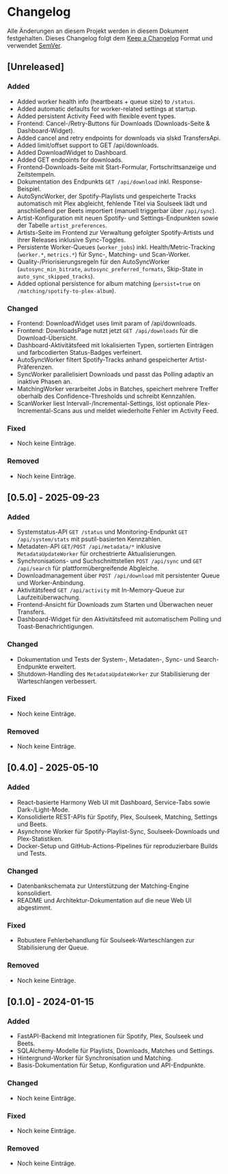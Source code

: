 # Changelog

Alle Änderungen an diesem Projekt werden in diesem Dokument festgehalten. Dieses Changelog folgt dem [Keep a Changelog](https://keepachangelog.com/de/1.1.0/) Format und verwendet [SemVer](https://semver.org/lang/de/).

## [Unreleased]
### Added
- Added worker health info (heartbeats + queue size) to `/status`.
- Added automatic defaults for worker-related settings at startup.
- Added persistent Activity Feed with flexible event types.
- Frontend: Cancel-/Retry-Buttons für Downloads (Downloads-Seite & Dashboard-Widget).
- Added cancel and retry endpoints for downloads via slskd TransfersApi.
- Added limit/offset support to GET /api/downloads.
- Added DownloadWidget to Dashboard.
- Added GET endpoints for downloads.
- Frontend-Downloads-Seite mit Start-Formular, Fortschrittsanzeige und Zeitstempeln.
- Dokumentation des Endpunkts `GET /api/download` inkl. Response-Beispiel.
- AutoSyncWorker, der Spotify-Playlists und gespeicherte Tracks automatisch mit Plex abgleicht, fehlende Titel via Soulseek lädt und anschließend per Beets importiert (manuell triggerbar über `/api/sync`).
- Artist-Konfiguration mit neuen Spotify- und Settings-Endpunkten sowie der Tabelle `artist_preferences`.
- Artists-Seite im Frontend zur Verwaltung gefolgter Spotify-Artists und ihrer Releases inklusive Sync-Toggles.
- Persistente Worker-Queues (`worker_jobs`) inkl. Health/Metric-Tracking (`worker.*`, `metrics.*`) für Sync-, Matching- und Scan-Worker.
- Quality-/Priorisierungsregeln für den AutoSyncWorker (`autosync_min_bitrate`, `autosync_preferred_formats`, Skip-State in `auto_sync_skipped_tracks`).
- Added optional persistence for album matching (`persist=true` on `/matching/spotify-to-plex-album`).

### Changed
- Frontend: DownloadWidget uses limit param of /api/downloads.
- Frontend: DownloadsPage nutzt jetzt `GET /api/downloads` für die Download-Übersicht.
- Dashboard-Aktivitätsfeed mit lokalisierten Typen, sortierten Einträgen und farbcodierten Status-Badges verfeinert.
- AutoSyncWorker filtert Spotify-Tracks anhand gespeicherter Artist-Präferenzen.
- SyncWorker parallelisiert Downloads und passt das Polling adaptiv an inaktive Phasen an.
- MatchingWorker verarbeitet Jobs in Batches, speichert mehrere Treffer oberhalb des Confidence-Thresholds und schreibt Kennzahlen.
- ScanWorker liest Intervall-/Incremental-Settings, löst optionale Plex-Incremental-Scans aus und meldet wiederholte Fehler im Activity Feed.

### Fixed
- Noch keine Einträge.

### Removed
- Noch keine Einträge.

## [0.5.0] - 2025-09-23
### Added
- Systemstatus-API `GET /status` und Monitoring-Endpunkt `GET /api/system/stats` mit psutil-basierten Kennzahlen.
- Metadaten-API `GET/POST /api/metadata/*` inklusive `MetadataUpdateWorker` für orchestrierte Aktualisierungen.
- Synchronisations- und Suchschnittstellen `POST /api/sync` und `GET /api/search` für plattformübergreifende Abgleiche.
- Downloadmanagement über `POST /api/download` mit persistenter Queue und Worker-Anbindung.
- Aktivitätsfeed `GET /api/activity` mit In-Memory-Queue zur Laufzeitüberwachung.
- Frontend-Ansicht für Downloads zum Starten und Überwachen neuer Transfers.
- Dashboard-Widget für den Aktivitätsfeed mit automatischem Polling und Toast-Benachrichtigungen.

### Changed
- Dokumentation und Tests der System-, Metadaten-, Sync- und Search-Endpunkte erweitert.
- Shutdown-Handling des `MetadataUpdateWorker` zur Stabilisierung der Warteschlangen verbessert.

### Fixed
- Noch keine Einträge.

### Removed
- Noch keine Einträge.

## [0.4.0] - 2025-05-10
### Added
- React-basierte Harmony Web UI mit Dashboard, Service-Tabs sowie Dark-/Light-Mode.
- Konsolidierte REST-APIs für Spotify, Plex, Soulseek, Matching, Settings und Beets.
- Asynchrone Worker für Spotify-Playlist-Sync, Soulseek-Downloads und Plex-Statistiken.
- Docker-Setup und GitHub-Actions-Pipelines für reproduzierbare Builds und Tests.

### Changed
- Datenbankschemata zur Unterstützung der Matching-Engine konsolidiert.
- README und Architektur-Dokumentation auf die neue Web UI abgestimmt.

### Fixed
- Robustere Fehlerbehandlung für Soulseek-Warteschlangen zur Stabilisierung der Queue.

### Removed
- Noch keine Einträge.

## [0.1.0] - 2024-01-15
### Added
- FastAPI-Backend mit Integrationen für Spotify, Plex, Soulseek und Beets.
- SQLAlchemy-Modelle für Playlists, Downloads, Matches und Settings.
- Hintergrund-Worker für Synchronisation und Matching.
- Basis-Dokumentation für Setup, Konfiguration und API-Endpunkte.

### Changed
- Noch keine Einträge.

### Fixed
- Noch keine Einträge.

### Removed
- Noch keine Einträge.
